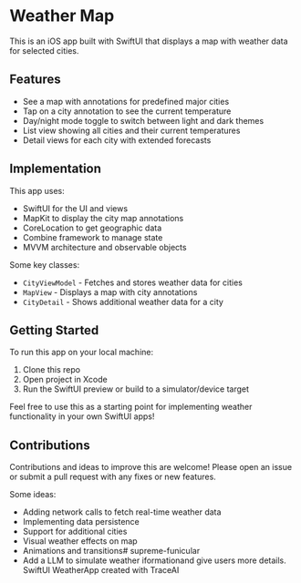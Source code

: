 

# Weather Map

This is an iOS app built with SwiftUI that displays a map with weather data for selected cities. 

## Features

- See a map with annotations for predefined major cities
- Tap on a city annotation to see the current temperature
- Day/night mode toggle to switch between light and dark themes
- List view showing all cities and their current temperatures
- Detail views for each city with extended forecasts

## Implementation 

This app uses:

- SwiftUI for the UI and views
- MapKit to display the city map annotations
- CoreLocation to get geographic data
- Combine framework to manage state
- MVVM architecture and observable objects

Some key classes:

- `CityViewModel` - Fetches and stores weather data for cities
- `MapView` - Displays a map with city annotations  
- `CityDetail` - Shows additional weather data for a city

## Getting Started

To run this app on your local machine:

1. Clone this repo
2. Open project in Xcode
3. Run the SwiftUI preview or build to a simulator/device target

Feel free to use this as a starting point for implementing weather functionality in your own SwiftUI apps!

## Contributions

Contributions and ideas to improve this are welcome! Please open an issue or submit a pull request with any fixes or new features.

Some ideas:

- Adding network calls to fetch real-time weather data
- Implementing data persistence
- Support for additional cities
- Visual weather effects on map
- Animations and transitions# supreme-funicular
- Add a LLM to simulate weather iformationand give users more details.
SwiftUI WeatherApp created with TraceAI

